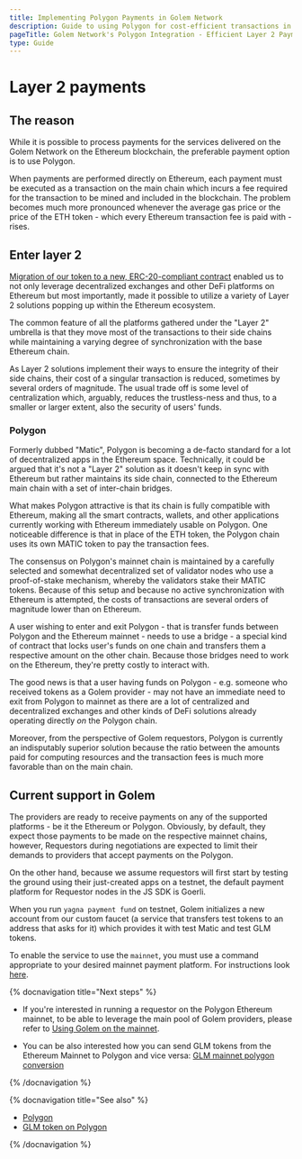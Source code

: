 ```yaml
---
title: Implementing Polygon Payments in Golem Network 
description: Guide to using Polygon for cost-efficient transactions in the Golem Network, bypassing Ethereum mainnet fees. 
pageTitle: Golem Network's Polygon Integration - Efficient Layer 2 Payments Guide
type: Guide
---
```


# Layer 2 payments

## The reason

While it is possible to process payments for the services delivered on the Golem Network on the Ethereum blockchain, the preferable payment option is to use Polygon.

When payments are performed directly on Ethereum, each payment must be executed as a transaction on the main chain which incurs a fee required for the transaction to be mined and included in the blockchain. The problem becomes much more pronounced whenever the average gas price or the price of the ETH token - which every Ethereum transaction fee is paid with - rises.

## Enter layer 2

[Migration of our token to a new, ERC-20-compliant contract](https://migration-tracker.golem.network/) enabled us to not only leverage decentralized exchanges and other DeFi platforms on Ethereum but most importantly, made it possible to utilize a variety of Layer 2 solutions popping up within the Ethereum ecosystem.

The common feature of all the platforms gathered under the "Layer 2" umbrella is that they move most of the transactions to their side chains while maintaining a varying degree of synchronization with the base Ethereum chain. 

As Layer 2 solutions implement their ways to ensure the integrity of their side chains, their cost of a singular transaction is reduced, sometimes by several orders of magnitude. The usual trade off is some level of centralization which, arguably, reduces the trustless-ness and thus, to a smaller or larger extent, also the security of users' funds.

### Polygon

Formerly dubbed "Matic", Polygon is becoming a de-facto standard for a lot of decentralized apps in the Ethereum space. Technically, it could be argued that it's not a "Layer 2" solution as it doesn't keep in sync with Ethereum but rather maintains its side chain, connected to the Ethereum main chain with a set of inter-chain bridges.

What makes Polygon attractive is that its chain is fully compatible with Ethereum, making all the smart contracts, wallets, and other applications currently working with Ethereum immediately usable on Polygon. One noticeable difference is that in place of the ETH token, the Polygon chain uses its own MATIC token to pay the transaction fees.

The consensus on Polygon's mainnet chain is maintained by a carefully selected and somewhat decentralized set of validator nodes who use a proof-of-stake mechanism, whereby the validators stake their MATIC tokens. Because of this setup and because no active synchronization with Ethereum is attempted, the costs of transactions are several orders of magnitude lower than on Ethereum.

A user wishing to enter and exit Polygon - that is transfer funds between Polygon and the Ethereum mainnet - needs to use a bridge - a special kind of contract that locks user's funds on one chain and transfers them a respective amount on the other chain. Because those bridges need to work on the Ethereum, they're pretty costly to interact with. 

The good news is that a user having funds on Polygon - e.g. someone who received tokens as a Golem provider - may not have an immediate need to exit from Polygon to mainnet as there are a lot of centralized and decentralized exchanges and other kinds of DeFi solutions already operating directly _on_ the Polygon chain.

Moreover, from the perspective of Golem requestors, Polygon is currently an indisputably superior solution because the ratio between the amounts paid for computing resources and the transaction fees is much more favorable than on the main chain. 

## Current support in Golem

The providers are ready to receive payments on any of the supported platforms - be it the Ethereum or Polygon. Obviously, by default, they expect those payments to be made on the respective mainnet chains, however, Requestors during negotiations are expected to limit their demands to providers that accept payments on the Polygon.

On the other hand, because we assume requestors will first start by testing the ground using their just-created apps on a testnet, the default payment platform for Requestor nodes in the JS SDK is Goerli.

When you run `yagna payment fund` on testnet, Golem initializes a new account from our custom faucet (a service that transfers test tokens to an address that asks for it) which provides it with test Matic and test GLM tokens.

To enable the service to use the `mainnet`, you must use a command appropriate to your desired mainnet payment platform. For instructions look [here](/docs/creators/javascript/examples/tools/managing-golem-wallet#enable-the-mainnet-account).


{% docnavigation title="Next steps" %}

- If you're interested in running a requestor on the Polygon Ethereum mainnet, to be able to leverage the main pool of Golem providers, please refer to [Using Golem on the mainnet](/docs/creators/javascript/guides/switching-to-mainnet).

- You can be also interested how you can send GLM tokens from the Ethereum Mainnet to Polygon and vice versa: [GLM  mainnet polygon conversion](/docs/golem/payments/golem-token-conversion)

{% /docnavigation %}

{% docnavigation title="See also" %}

- [Polygon](https://polygon.technology/)
- [GLM token on Polygon](https://polygonscan.com/token/0x0b220b82f3ea3b7f6d9a1d8ab58930c064a2b5bf)

{% /docnavigation %}


